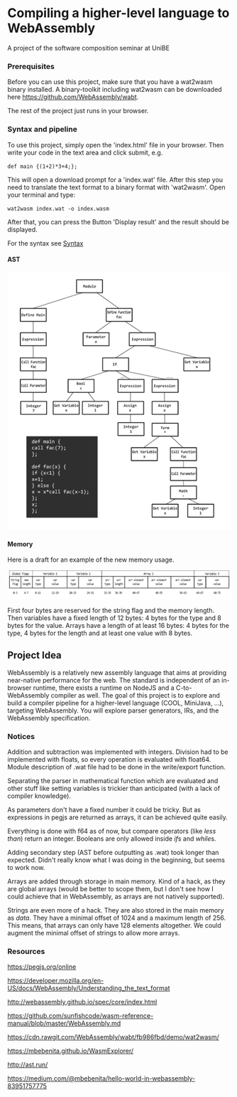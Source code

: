 # Compiling a higher-level language to WebAssembly

A project of the software composition seminar at UniBE

### Prerequisites

Before you can use this project, make sure that you have a wat2wasm binary installed. A binary-toolkit including wat2wasm can be downloaded here https://github.com/WebAssembly/wabt.

The rest of the project just runs in your browser.

### Syntax and pipeline

To use this project, simply open the 'index.html' file in your browser. Then write your code in the text area and click submit, e.g.

```
def main {(1+2)*3+4;};
```

This will open a download prompt for a 'index.wat' file. After this step you need to translate the text format to a binary format with 'wat2wasm'. Open your terminal and type:

```
wat2wasm index.wat -o index.wasm
```

After that, you can press the Button 'Display result' and the result should be displayed.

For the syntax see [Syntax](resources/syntax.md)

#### AST

![AST](resources/ast-small.png)

#### Memory

Here is a draft for an example of the new memory usage.

![AST](resources/memory-new.png)

First four bytes are reserved for the string flag and the memory length. Then variables have a fixed length of 12 bytes: 4 bytes for the type and 8 bytes for the value. Arrays have a length of at least 16 bytes: 4 bytes for the type, 4 bytes for the length and at least one value with 8 bytes.

## Project Idea

WebAssembly is a relatively new assembly language that aims at providing near-native performance for the web. The standard is independent of an in-browser runtime, there exists a runtime on NodeJS and a C-to-WebAssembly compiler as well. The goal of this project is to explore and build a compiler pipeline for a higher-level language (COOL, MiniJava, ...), targeting WebAssembly. You will explore parser generators, IRs, and the WebAssembly specification.

### Notices

Addition and subtraction was implemented with integers. Division had to be implemented with floats, so every operation is evaluated with float64. Module description of .wat file had to be done in the write/export function.

Separating the parser in mathematical function which are evaluated and other stuff like setting variables is trickier than anticipated (with a lack of compiler knowledge).

As parameters don't have a fixed number it could be tricky. But as expressions in pegjs are returned as arrays, it can be achieved quite easily.

Everything is done with f64 as of now, but compare operators (like *less than*) return an integer. Booleans are only allowed inside *if*s and *while*s.

Adding secondary step (AST before outputting as .wat) took longer than expected. Didn't really know what I was doing in the beginning, but seems to work now.

Arrays are added through storage in main memory. Kind of a hack, as they are global arrays (would be better to scope them, but I don't see how I could achieve that in WebAssembly, as arrays are not natively supported).

Strings are even more of a hack. They are also stored in the main memory as *data*. They have a minimal offset of 1024 and a maximum length of 256. This means, that arrays can only have 128 elements altogether. We could augment the minimal offset of strings to allow more arrays.

### Resources

https://pegjs.org/online

https://developer.mozilla.org/en-US/docs/WebAssembly/Understanding_the_text_format

http://webassembly.github.io/spec/core/index.html

https://github.com/sunfishcode/wasm-reference-manual/blob/master/WebAssembly.md

https://cdn.rawgit.com/WebAssembly/wabt/fb986fbd/demo/wat2wasm/

https://mbebenita.github.io/WasmExplorer/

http://ast.run/

https://medium.com/@mbebenita/hello-world-in-webassembly-83951757775
